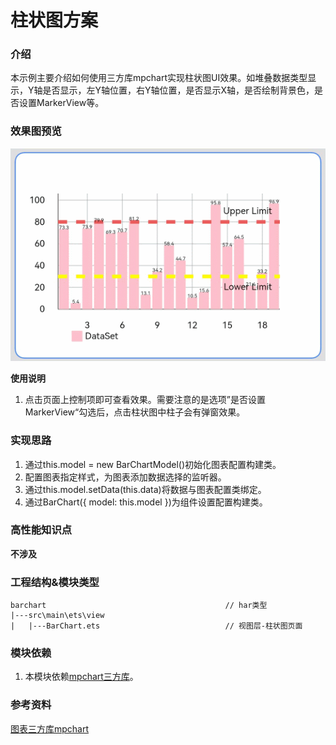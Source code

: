 # 柱状图方案

### 介绍

本示例主要介绍如何使用三方库mpchart实现柱状图UI效果。如堆叠数据类型显示，Y轴是否显示，左Y轴位置，右Y轴位置，是否显示X轴，是否绘制背景色，是否设置MarkerView等。

### 效果图预览

<img src="../../screenshots/device/BarChart.gif">

**使用说明**

1. 点击页面上控制项即可查看效果。需要注意的是选项”是否设置MarkerView“勾选后，点击柱状图中柱子会有弹窗效果。

### 实现思路

1. 通过this.model = new BarChartModel()初始化图表配置构建类。
2. 配置图表指定样式，为图表添加数据选择的监听器。
3. 通过this.model.setData(this.data)将数据与图表配置类绑定。
4. 通过BarChart({ model: this.model })为组件设置配置构建类。

### 高性能知识点

**不涉及**

### 工程结构&模块类型

   ```
   barchart                                        // har类型
   |---src\main\ets\view
   |   |---BarChart.ets                            // 视图层-柱状图页面 
   ```

### 模块依赖

1. 本模块依赖[mpchart三方库](https://gitee.com/openharmony-sig/ohos-MPChart)。

### 参考资料

[图表三方库mpchart](https://gitee.com/openharmony-sig/ohos-MPChart)
